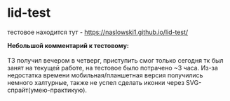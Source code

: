# lid-test

тестовое находится тут - https://naslowski1.github.io/lid-test/

<b>Небольшой комментарий к тестовому:</b>
<br>
<br>
ТЗ получил вечером в четверг, приступить смог только сегодня тк был занят на текущей работе, на тестовое было потрачено ~3 часа.
Из-за недостатка времени мобильная/планшетная версия получились немного халтурные, также не успел сделать иконки через SVG-спрайт(умею-практикую).
